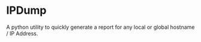 # IPDump
A python utility to quickly generate a report for any local or global hostname / IP Address.
